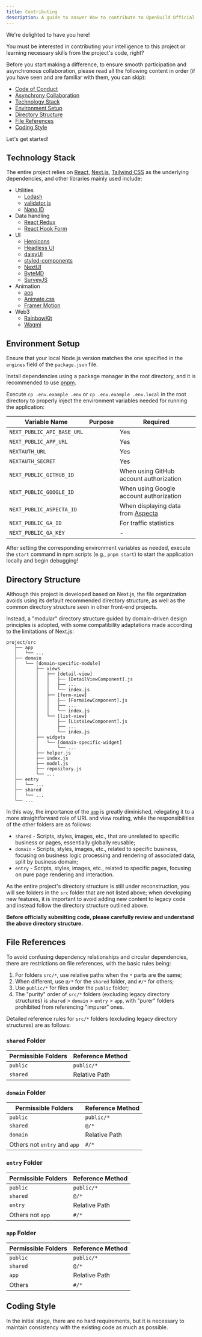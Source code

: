 ```yaml
---
title: Contributing
description: A guide to answer How to contribute to OpenBuild Official Website front-end project.
---
```


We're delighted to have you here!

You must be interested in contributing your intelligence to this project or learning necessary skills from the project's code, right?

Before you start making a difference, to ensure smooth participation and asynchronous collaboration, please read all the following content in order (if you have seen and are familiar with them, you can skip):

- [Code of Conduct](https://openbuildxyz.github.io/eco/guides/code-of-conduct/)
- [Asynchrony Collaboration](https://github.com/openbuildxyz/.github/blob/main/docs/collaboration/en.md)
- [Technology Stack](#technology-stack)
- [Environment Setup](#environment-setup)
- [Directory Structure](#directory-structure)
- [File References](#file-references)
- [Coding Style](#coding-style)

Let's get started!

## Technology Stack

The entire project relies on [React](https://react.dev/), [Next.js](https://nextjs.org/), [Tailwind CSS](https://tailwindcss.com/) as the underlying dependencies, and other libraries mainly used include:

- Utilities
  - [Lodash](https://lodash.com/)
  - [validator.js](https://github.com/validatorjs/validator.js)
  - [Nano ID](https://zelark.github.io/nano-id-cc/)
- Data handling
  - [React Redux](https://react-redux.js.org/)
  - [React Hook Form](https://www.react-hook-form.com/)
- UI
  - [Heroicons](https://heroicons.com/)
  - [Headless UI](https://headlessui.com/v1)
  - [daisyUI](https://daisyui.com/)
  - [styled-components](https://styled-components.com/)
  - [NextUI](https://nextui.org/)
  - [ByteMD](https://bytemd.js.org/)
  - [SurveyJS](https://surveyjs.io/)
- Animation
  - [aos](https://michalsnik.github.io/aos/)
  - [Animate.css](https://animate.style/)
  - [Framer Motion](https://www.framer.com/motion/)
- Web3
  - [RainbowKit](https://www.rainbowkit.com/)
  - [Wagmi](https://wagmi.sh/)

## Environment Setup

Ensure that your local Node.js version matches the one specified in the `engines` field of the `package.json` file.

Install dependencies using a package manager in the root directory, and it is recommended to use [pnpm](https://pnpm.io).

Execute `cp .env.example .env` or `cp .env.example .env.local` in the root directory to properly inject the environment variables needed for running the application:

| Variable Name | Purpose | Required |
| --- | --- | --- |
| `NEXT_PUBLIC_API_BASE_URL` |  | Yes |
| `NEXT_PUBLIC_APP_URL` |  | Yes |
| `NEXTAUTH_URL` |  | Yes |
| `NEXTAUTH_SECRET` |  | Yes |
| `NEXT_PUBLIC_GITHUB_ID` |  | When using GitHub account authorization |
| `NEXT_PUBLIC_GOOGLE_ID` |  | When using Google account authorization |
| `NEXT_PUBLIC_ASPECTA_ID` |  | When displaying data from [Aspecta](https://aspecta.id) |
| `NEXT_PUBLIC_GA_ID` |  | For traffic statistics |
| `NEXT_PUBLIC_GA_KEY` |  | - |

After setting the corresponding environment variables as needed, execute the `start` command in npm scripts (e.g., `pnpm start`) to start the application locally and begin debugging!

## Directory Structure

Although this project is developed based on Next.js, the file organization avoids using its default recommended directory structure, as well as the common directory structure seen in other front-end projects.

Instead, a "modular" directory structure guided by domain-driven design principles is adopted, with some compatibility adaptations made according to the limitations of Next.js:

```
project/src
   ├── app
   │   └── ...
   ├── domain
   │   └── [domain-specific-module]
   │       ├── views
   │       │   ├── [detail-view]
   │       │   │   ├── [DetailViewComponent].js
   │       │   │   ├── ...
   │       │   │   └── index.js
   │       │   ├── [form-view]
   │       │   │   ├── [FormViewComponent].js
   │       │   │   ├── ...
   │       │   │   └── index.js
   │       │   └── [list-view]
   │       │       ├── [ListViewComponent].js
   │       │       ├── ...
   │       │       └── index.js
   │       ├── widgets
   │       │   └── [domain-specific-widget]
   │       │       └── ...
   │       ├── helper.js
   │       ├── index.js
   │       ├── model.js
   │       ├── repository.js
   │       └── ...
   ├── entry
   │   └── ...
   ├── shared
   │   └── ...
   └── ...
```

In this way, the importance of the [`app`](https://nextjs.org/docs/app) is greatly diminished, relegating it to a more straightforward role of URL and view routing, while the responsibilities of the other folders are as follows:

- `shared` - Scripts, styles, images, etc., that are unrelated to specific business or pages, essentially globally reusable;
- `domain` - Scripts, styles, images, etc., related to specific business, focusing on business logic processing and rendering of associated data, split by business domain;
- `entry` - Scripts, styles, images, etc., related to specific pages, focusing on pure page rendering and interaction.

As the entire project's directory structure is still under reconstruction, you will see folders in the `src` folder that are not listed above; when developing new features, it is important to avoid adding new content to legacy code and instead follow the directory structure outlined above.

**Before officially submitting code, please carefully review and understand the above directory structure.**

## File References

To avoid confusing dependency relationships and circular dependencies, there are restrictions on file references, with the basic rules being:

1. For folders `src/*`, use relative paths when the `*` parts are the same;
2. When different, use `@/*` for the `shared` folder, and `#/*` for others;
3. Use `public/*` for files under the `public` folder;
4. The "purity" order of `src/*` folders (excluding legacy directory structures) is `shared` > `domain` > `entry` > `app`, with "purer" folders prohibited from referencing "impurer" ones.

Detailed reference rules for `src/*` folders (excluding legacy directory structures) are as follows:

### `shared` Folder

| Permissible Folders | Reference Method |
| --- | --- |
| `public` | `public/*` |
| `shared` | Relative Path |

### `domain` Folder

| Permissible Folders | Reference Method |
| --- | --- |
| `public` | `public/*` |
| `shared` | `@/*` |
| `domain` | Relative Path |
| Others not `entry` and `app` | `#/*` |

### `entry` Folder

| Permissible Folders | Reference Method |
| --- | --- |
| `public` | `public/*` |
| `shared` | `@/*` |
| `entry` | Relative Path |
| Others not `app` | `#/*` |

### `app` Folder

| Permissible Folders | Reference Method |
| --- | --- |
| `public` | `public/*` |
| `shared` | `@/*` |
| `app` | Relative Path |
| Others | `#/*` |

## Coding Style

In the initial stage, there are no hard requirements, but it is necessary to maintain consistency with the existing code as much as possible.
